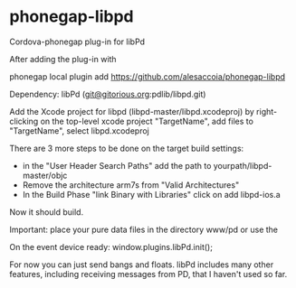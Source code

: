 phonegap-libpd
==============

Cordova-phonegap plug-in for libPd

After adding the plug-in with 

phonegap local plugin add https://github.com/alesaccoia/phonegap-libpd

Dependency: libPd (git@gitorious.org:pdlib/libpd.git)

Add the Xcode project for libpd (libpd-master/libpd.xcodeproj) by right-clicking on the
top-level xcode project "TargetName", add files to "TargetName", select libpd.xcodeproj

There are 3 more steps to be done on the target build settings:
- in the "User Header Search Paths" add the path to yourpath/libpd-master/objc
- Remove the architecture arm7s from "Valid Architectures"
- In the Build Phase "link Binary with Libraries" click on add libpd-ios.a

Now it should build. 

Important: place your pure data files in the directory www/pd or use the

On the event device ready:
window.plugins.libPd.init();

For now you can just send bangs and floats. 
libPd includes many other features, including receiving messages from PD, that I haven't used so far.

